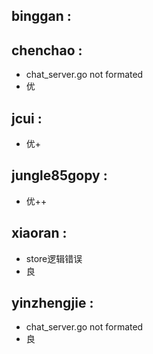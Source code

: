 ## binggan :

## chenchao :
- chat_server.go not formated
- 优

## jcui :
- 优+

## jungle85gopy :
- 优++

## xiaoran :
- store逻辑错误
- 良

## yinzhengjie :
- chat_server.go not formated
- 良

